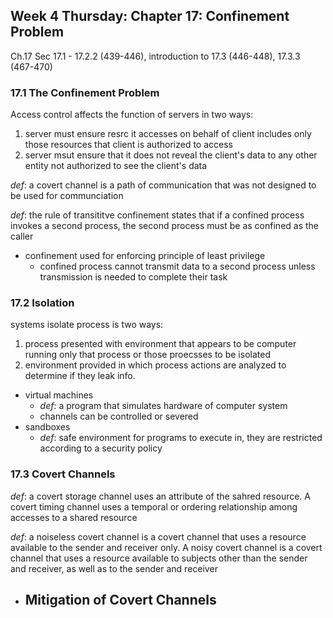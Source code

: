 ## Week 4 Thursday: Chapter 17: Confinement Problem
Ch.17 Sec 17.1 - 17.2.2 (439-446), introduction to 17.3 (446-448), 17.3.3 (467-470)

### 17.1 The Confinement Problem

Access control affects the function of servers in two ways:

1. server must ensure resrc it accesses on behalf of client includes only those resources that client is authorized to access
2. server msut ensure that it does not reveal the client's data to any other entity not authorized to see the client's data

_def_: a covert channel is a path of communication that was not designed to be used for communciation

_def_: the rule of transititve confinement states that if a confined process invokes a second process, the second process must be as confined as the caller

* confinement used for enforcing principle of least privilege
    - confined process cannot transmit data to a second process unless transmission is needed to complete their task

### 17.2 Isolation

systems isolate process is two ways:
1. process presented with environment that appears to be computer running only that process or those proecsses to be isolated
2. environment provided in which process actions are analyzed to determine if they leak info.

* virtual machines
    - _def_: a program that simulates hardware of computer system
    - channels can be controlled or severed
* sandboxes
    - _def_: safe environment for programs to execute in, they are restricted according to a security policy

### 17.3 Covert Channels

_def_: a covert storage channel uses an attribute of the sahred resource. A covert timing channel uses a temporal or ordering relationship among accesses to a shared resource

_def_: a noiseless covert channel is a covert channel that uses a resource available to the sender and receiver only. A noisy covert channel is a covert channel that uses a resource available to subjects other than the sender and receiver, as well as to the sender and receiver 

* Mitigation of Covert Channels
    - 
